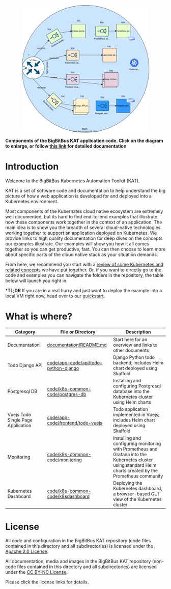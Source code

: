 <center>
<img src="documentation/images/kubernetes-application.svg"  alt="BigBitBus KAT components" width="400"/>
</center>

**Components of the BigBitBus KAT application code. Click on the diagram to enlarge, or follow [this link](documentation/) for detailed documentation**

# Introduction

Welcome to the BigBitBus Kubernetes Automation Toolkit (KAT).

KAT is a set of software code and documentation to help understand the big picture of how a web application is developed for and deployed into a Kubernetes environment.


Most components of the Kubernates cloud native ecosystem are extremely well documented, but its hard to find end-to-end examples that illustrate how these components work together in the context of an application. The main idea is to show you the breadth of several cloud-native technologies working together to support an application deployed on Kubernetes. We provide links to high quality documentation for deep dives on the concepts our examples illustrate. Our examples will show you how it all comes together so you can get  productive, fast. You can then choose to learn more about specific parts of the cloud native stack as your situation demands.

From here, we recommend you start with a [review of some Kubernetes and related concepts](./documentation/) we have put together. Or, if you want to directly go to the code and examples you can navigate the folders in the repository, the table below will launch you right in.

***TL;DR** If you are in a real hurry and just want to deploy the example into a local VM right now, head over to our [quickstart](./documentation/quickstart-vagrant.md).



# What is where?

| Category | File or Directory  | Description |
|---|---|---|
| Documentation | [documentation/README.md](./documentation/) | Start here for an overview and links to other documents |
| Todo Django API | [code/app-code/api/todo-python-django](code/app-code/api/todo-python-django) | Django Python todo backend; includes Helm chart deployed using Skaffold |
| Postgresql DB | [code/k8s-common-code/postgres-db](code/k8s-common-code/postgres-db) | Installing and configuring Postgresql database into the Kubernetes cluster using Helm charts |
| Vuejs Todo Single Page Application | [code/app-code/frontend/todo-vuejs](code/app-code/frontend/todo-vuejs) | Todo application implemented in Vuejs; includes Helm chart deployed using Skaffold |
| Monitoring | [code/k8s-common-code/monitoring](code/k8s-common-code/monitoring) |Installing and configuring monitoring with Prometheus and Grafana into the Kubernetes cluster using standard Helm charts created by the Prometheus community |
| Kubernetes Dashboard | [code/k8s-common-code/k8sdashboard](code/k8s-common-code/k8sdashboard) | Deploying the Kubernetes dashboard, a browser-based GUI view of the Kubernetes cluster |

# License

All code and configuration in the BigBitBus KAT repository (code files contained in this directory and all subdirectories) is licensed under the [Apache 2.0 License](http://www.apache.org/licenses/LICENSE-2.0).

All documentation, media and images in the BigBitBus KAT repository (non-code files contained in this directory and all subdirectories) are licensed under the [CC BY-NC License](https://creativecommons.org/licenses/by-nc/4.0/).

Please click the license links for details.





